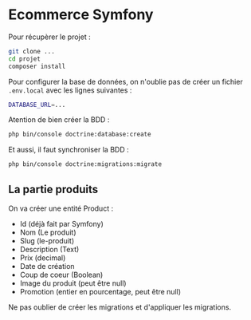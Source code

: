 # Ecommerce Symfony

Pour récupèrer le projet :

```bash
git clone ...
cd projet
composer install
```

Pour configurer la base de données, on n'oublie pas
de créer un fichier `.env.local` avec les lignes
suivantes :

```bash
DATABASE_URL=...
```

Atention de bien créer la BDD :

```bash
php bin/console doctrine:database:create
```

Et aussi, il faut synchroniser la BDD :

```bash
php bin/console doctrine:migrations:migrate
```

## La partie produits

On va créer une entité Product :

- Id (déjà fait par Symfony)
- Nom (Le produit)
- Slug (le-produit)
- Description (Text)
- Prix (decimal)
- Date de création
- Coup de coeur (Boolean)
- Image du produit (peut être null)
- Promotion (entier en pourcentage, peut être null)

Ne pas oublier de créer les migrations et d'appliquer les migrations.